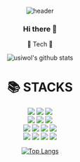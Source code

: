  <div align=center>
 
 
![header](https://capsule-render.vercel.app/api?type=waving&color=auto&height=300&section=header&text=Welcome%20My%20git&fontSize=90)


### Hi there 👋


🌈 Tech 🌈







![usiwol's github stats](https://github-readme-stats.vercel.app/api?username=usiwol&show_icons=true&theme=dark)
 
 
<!--
<img src="https://img.shields.io/badge/표시할이름-색상?style=for-the-badge&logo=기술스택아이콘&logoColor=white">

<img src="https://img.shields.io/badge/JavaScript-F7DF1E?style=for-the-badge&logo=JavaScript&logoColor=white">
![js](https://img.shields.io/badge/JavaScript-F7DF1E?style=flat-square&logo=JavaScript&logoColor=black)
-->

 
 <div align=center><h1>📚 STACKS</h1></div>

<div align=center> 
   <img src="https://img.shields.io/badge/c++-00599C?style=for-the-badge&logo=c%2B%2B&logoColor=white">
  <img src="https://img.shields.io/badge/java-007396?style=for-the-badge&logo=java&logoColor=white"> 
   <img src="https://img.shields.io/badge/javascript-F7DF1E?style=for-the-badge&logo=javascript&logoColor=black"> 
  <br>
 
  <img src="https://img.shields.io/badge/html-E34F26?style=for-the-badge&logo=html5&logoColor=white"> 
  <img src="https://img.shields.io/badge/css-1572B6?style=for-the-badge&logo=css3&logoColor=white"> 
  <img src="https://img.shields.io/badge/jquery-0769AD?style=for-the-badge&logo=jquery&logoColor=white">
  <br>
 

  <img src="https://img.shields.io/badge/python-3776AB?style=for-the-badge&logo=python&logoColor=white"> 
  <img src="https://img.shields.io/badge/react-61DAFB?style=for-the-badge&logo=react&logoColor=black"> 
  <img src="https://img.shields.io/badge/springboot-6DB33F?style=for-the-badge&logo=springboot&logoColor=white"> 
     <img src="https://img.shields.io/badge/mySQL-4479A1?style=for-the-badge&logo=mySQL&logoColor=white"> 
  <br>
 
  <img src="https://img.shields.io/badge/amazonaws-232F3E?style=for-the-badge&logo=amazonaws&logoColor=white">   
  <img src="https://img.shields.io/badge/github-181717?style=for-the-badge&logo=github&logoColor=white">
  <img src="https://img.shields.io/badge/git-F05032?style=for-the-badge&logo=git&logoColor=white">
  <img src="https://img.shields.io/badge/fontawesome-339AF0?style=for-the-badge&logo=fontawesome&logoColor=white">
  <br>
 
 
[![Top Langs](https://github-readme-stats.vercel.app/api/top-langs/?username=usiwol&layout=compact)](https://github.com/usiwol/github-readme-stats)
 
 




<!--
**usiwol/usiwol** is a ✨ _special_ ✨ repository because its `README.md` (this file) appears on your GitHub profile.

 Here are some ideas to get you started:

- 🔭 I’m currently working on ...
- 🌱 I’m currently learning ...
- 👯 I’m looking to collaborate on ...
- 🤔 I’m looking for help with ...
- 💬 Ask me about ...
- 📫 How to reach me: ...
- 😄 Pronouns: ...
- ⚡ Fun fact: ...
-->
</div>
